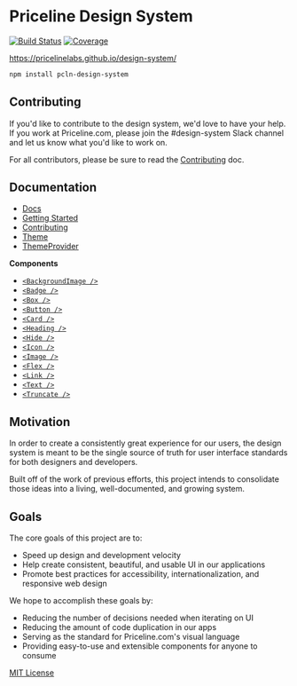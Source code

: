 
# Priceline Design System

[![Build Status][travis-badge]][travis]
[![Coverage][coverage-badge]][coverage]

[travis-badge]: https://img.shields.io/travis/pricelinelabs/design-system/master.svg?style=flat-square
[travis]: https://travis-ci.org/pricelinelabs/design-system
[coverage-badge]: https://img.shields.io/codecov/c/github/pricelinelabs/design-system.svg?style=flat-square
[coverage]: https://codecov.io/github/pricelinelabs/design-system

https://pricelinelabs.github.io/design-system/

```sh
npm install pcln-design-system
```

## Contributing

If you'd like to contribute to the design system, we'd love to have your help.
If you work at Priceline.com, please join the #design-system Slack channel and let us know what you'd like to work on.

For all contributors, please be sure to read the [Contributing](docs/Contributing.md) doc.

## Documentation

- [Docs](docs)
- [Getting Started](docs/GettingStarted.md)
- [Contributing](docs/Contributing.md)
- [Theme](docs/Theme.md)
- [ThemeProvider](docs/ThemeProvider.md)

**Components**
- [`<BackgroundImage />`](docs/BackgroundImage.md)
- [`<Badge />`](docs/Badge.md)
- [`<Box />`](docs/Box.md)
- [`<Button />`](docs/Button.md)
- [`<Card />`](docs/Card.md)
- [`<Heading />`](docs/Heading.md)
- [`<Hide />`](docs/Hide.md)
- [`<Icon />`](docs/Icon.md)
- [`<Image />`](docs/Image.md)
- [`<Flex />`](docs/Flex.md)
- [`<Link />`](docs/Link.md)
- [`<Text />`](docs/Text.md)
- [`<Truncate />`](docs/Truncate.md)


## Motivation

In order to create a consistently great experience for our users,
the design system is meant to be the single source of truth for user interface standards
for both designers and developers.

Built off of the work of previous efforts, this project intends
to consolidate those ideas into a living, well-documented, and growing system.


## Goals

The core goals of this project are to:

- Speed up design and development velocity
- Help create consistent, beautiful, and usable UI in our applications
- Promote best practices for accessibility, internationalization, and responsive web design

We hope to accomplish these goals by:

- Reducing the number of decisions needed when iterating on UI
- Reducing the amount of code duplication in our apps
- Serving as the standard for Priceline.com's visual language
- Providing easy-to-use and extensible components for anyone to consume

[site]: https://pricelinelabs.github.io/design-system/

[MIT License](LICENSE.md)
